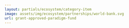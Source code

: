 ```yaml
---
layout: partials/ecosystem/category-item
image: assets/img/ecosystem/partnerships/world-bank.svg
url: grant-approved-paradigm-fund
---
```

